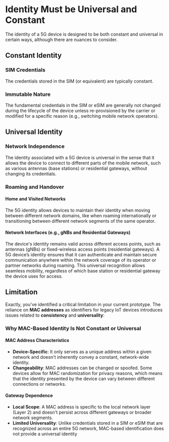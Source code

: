 # Identity Must be Universal and Constant
The identity of a 5G device is designed to be both constant and universal in certain ways, although there are nuances to consider.
## Constant Identity
### SIM Credentials
The credentials stored in the SIM (or equivalent) are typically constant.
### Immutable Nature
The fundamental credentials in the SIM or eSIM are generally not changed during the lifecycle of the device unless re-provisioned by the carrier or modified for a specific reason (e.g., switching mobile network operators).
## Universal Identity
### Network Independence
The identity associated with a 5G device is universal in the sense that it allows the device to connect to different parts of the mobile network, such as various antennas (base stations) or residential gateways, without changing its credentials.
### Roaming and Handover
#### Home and Visited Networks
The 5G identity allows devices to maintain their identity when moving between different network domains, like when roaming internationally or transitioning between different network segments of the same operator.
#### Network Interfaces (e.g., gNBs and Residential Gateways)
The device's identity remains valid across different access points, such as antennas (gNBs) or fixed-wireless access points (residential gateways).
A 5G device’s identity ensures that it can authenticate and maintain secure communication anywhere within the network coverage of its operator or partner networks during roaming. This universal recognition allows seamless mobility, regardless of which base station or residential gateway the device uses for access.
## Limitation
Exactly, you've identified a critical limitation in your current prototype. The reliance on **MAC addresses** as identifiers for legacy IoT devices introduces issues related to **consistency** and **universality**:
### Why MAC-Based Identity Is Not Constant or Universal
#### MAC Address Characteristics
- **Device-Specific**: It only serves as a unique address within a given network and doesn't inherently convey a constant, network-wide identity.
- **Changeability**: MAC addresses can be changed or spoofed. Some devices allow for MAC randomization for privacy reasons, which means that the identity presented by the device can vary between different connections or networks.
#### Gateway Dependence
- **Local Scope**: A MAC address is specific to the local network layer (Layer 2) and doesn't persist across different gateways or broader network segments.
- **Limited Universality**: Unlike credentials stored in a SIM or eSIM that are recognized across an entire 5G network, MAC-based identification does not provide a universal identity
